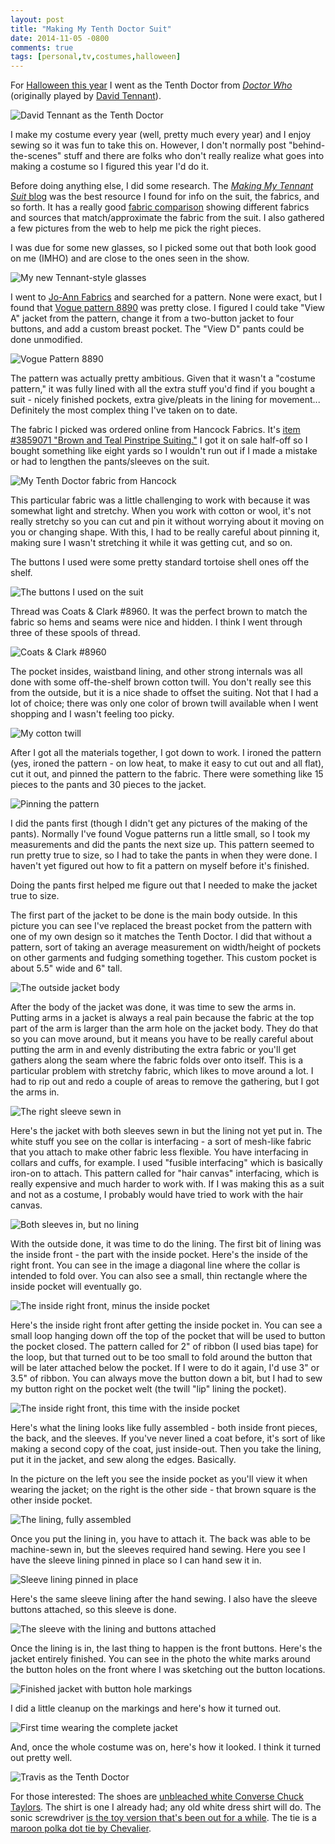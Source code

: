 ```yaml
---
layout: post
title: "Making My Tenth Doctor Suit"
date: 2014-11-05 -0800
comments: true
tags: [personal,tv,costumes,halloween]
---
```

For [Halloween this year](/archive/2014/11/03/176-trick-or-treaters/) I went as the Tenth Doctor from [_Doctor Who_](http://www.bbc.co.uk/programmes/b006q2x0) (originally played by [David Tennant](http://www.imdb.com/name/nm0855039/)).

![David Tennant as the Tenth Doctor](https://lh3.googleusercontent.com/-I8qaQGqvwOw/VFhWjnIYigI/AAAAAAAAJwA/JeqG8RZib6w/s400/Tenth%2520Doctor%2520Suit%2520-%2520Halloween%25202014%2520-%252017.jpg)

I make my costume every year (well, pretty much every year) and I enjoy sewing so it was fun to take this on. However, I don't normally post "behind-the-scenes" stuff and there are folks who don't really realize what goes into making a costume so I figured this year I'd do it.

Before doing anything else, I did some research. The [_Making My Tennant Suit_ blog](http://tennantsuit.blogspot.com/) was the best resource I found for info on the suit, the fabrics, and so forth. It has a really good [fabric comparison](http://tennantsuit.blogspot.com/2009/04/comparing-fabrics.html) showing different fabrics and sources that match/approximate the fabric from the suit. I also gathered a few pictures from the web to help me pick the right pieces.

I was due for some new glasses, so I picked some out that both look good on me (IMHO) and are close to the ones seen in the show.

![My new Tennant-style glasses](https://lh6.googleusercontent.com/-Kom6Tv-aYJo/VFhWjhhjADI/AAAAAAAAJzs/UGgL40a-JkM/s400/Tenth%2520Doctor%2520Suit%2520-%2520Halloween%25202014%2520-%25204.jpg)

I went to [Jo-Ann Fabrics](http://www.joann.com/) and searched for a pattern. None were exact, but I found that [Vogue pattern 8890](http://voguepatterns.mccall.com/v8890-products-44862.php) was pretty close. I figured I could take "View A" jacket from the pattern, change it from a two-button jacket to four buttons, and add a custom breast pocket. The "View D" pants could be done unmodified.

![Vogue Pattern 8890](https://lh5.googleusercontent.com/-GCsubrnRrdQ/VFjreQi72sI/AAAAAAAAJzM/qrH8rCe9rMA/s400/V8890.gif)

The pattern was actually pretty ambitious. Given that it wasn't a "costume pattern," it was fully lined with all the extra stuff you'd find if you bought a suit - nicely finished pockets, extra give/pleats in the lining for movement... Definitely the most complex thing I've taken on to date.

The fabric I picked was ordered online from Hancock Fabrics. It's [item #3859071 "Brown and Teal Pinstripe Suiting."](http://hancockfabrics.com/brown-and-teal-pinstripe-suiting-fabric-3859071.html) I got it on sale half-off so I bought something like eight yards so I wouldn't run out if I made a mistake or had to lengthen the pants/sleeves on the suit.

![My Tenth Doctor fabric from Hancock](https://lh6.googleusercontent.com/-CbkBg-56IQ0/VFjsuGZZE5I/AAAAAAAAJ0E/iii1K4JLX7Q/s400/3859071.jpg)

This particular fabric was a little challenging to work with because it was somewhat light and stretchy. When you work with cotton or wool, it's not really stretchy so you can cut and pin it without worrying about it moving on you or changing shape. With this, I had to be really careful about pinning it, making sure I wasn't stretching it while it was getting cut, and so on.

The buttons I used were some pretty standard tortoise shell ones off the shelf.

![The buttons I used on the suit](https://lh3.googleusercontent.com/-kEabKa5Y5oM/VFhWjlDo4QI/AAAAAAAAJwQ/M29pkZuHO-U/s400/Tenth%2520Doctor%2520Suit%2520-%2520Halloween%25202014%2520-%252015.jpg)

Thread was Coats & Clark #8960. It was the perfect brown to match the fabric so hems and seams were nice and hidden. I think I went through three of these spools of thread.

![Coats & Clark #8960](https://lh5.googleusercontent.com/-cHx1FhyCaDg/VFhWjj1KPTI/AAAAAAAAJwI/PnvkYlp5E2M/s400/Tenth%2520Doctor%2520Suit%2520-%2520Halloween%25202014%2520-%252016.jpg)

The pocket insides, waistband lining, and other strong internals was all done with some off-the-shelf brown cotton twill. You don't really see this from the outside, but it is a nice shade to offset the suiting. Not that I had a lot of choice; there was only one color of brown twill available when I went shopping and I wasn't feeling too picky.

![My cotton twill](https://lh5.googleusercontent.com/-T0o4Og4cY6o/VFhWjiDefPI/AAAAAAAAJwY/nnDeRG10Tuk/s400/Tenth%2520Doctor%2520Suit%2520-%2520Halloween%25202014%2520-%252014.jpg)

After I got all the materials together, I got down to work. I ironed the pattern (yes, ironed the pattern - on low heat, to make it easy to cut out and all flat), cut it out, and pinned the pattern to the fabric. There were something like 15 pieces to the pants and 30 pieces to the jacket.

![Pinning the pattern](https://lh6.googleusercontent.com/-FLC5cwQCAEI/VFhWjuC3RmI/AAAAAAAAJvg/quJ5FNgSY9Y/s400/Tenth%2520Doctor%2520Suit%2520-%2520Halloween%25202014%2520-%252013.jpg)

I did the pants first (though I didn't get any pictures of the making of the pants). Normally I've found Vogue patterns run a little small, so I took my measurements and did the pants the next size up. This pattern seemed to run pretty true to size, so I had to take the pants in when they were done. I haven't yet figured out how to fit a pattern on myself before it's finished.

Doing the pants first helped me figure out that I needed to make the jacket true to size.

The first part of the jacket to be done is the main body outside. In this picture you can see I've replaced the breast pocket from the pattern with one of my own design so it matches the Tenth Doctor. I did that without a pattern, sort of taking an average measurement on width/height of pockets on other garments and fudging something together. This custom pocket is about 5.5" wide and 6" tall.

![The outside jacket body](https://lh3.googleusercontent.com/-AaaqjdXq4ps/VFhWjgCYe6I/AAAAAAAAJxE/ApWgBxxkQl8/s400/Tenth%2520Doctor%2520Suit%2520-%2520Halloween%25202014%2520-%252010.jpg)

After the body of the jacket was done, it was time to sew the arms in. Putting arms in a jacket is always a real pain because the fabric at the top part of the arm is larger than the arm hole on the jacket body. They do that so you can move around, but it means you have to be really careful about putting the arm in and evenly distributing the extra fabric or you'll get gathers along the seam where the fabric folds over onto itself. This is a particular problem with stretchy fabric, which likes to move around a lot. I had to rip out and redo a couple of areas to remove the gathering, but I got the arms in.

![The right sleeve sewn in](https://lh4.googleusercontent.com/-6hHiUy6hDPQ/VFhWjm4B2sI/AAAAAAAAJww/UwZRISyZV5Y/s400/Tenth%2520Doctor%2520Suit%2520-%2520Halloween%25202014%2520-%252011.jpg)

Here's the jacket with both sleeves sewn in but the lining not yet put in. The white stuff you see on the collar is interfacing - a sort of mesh-like fabric that you attach to make other fabric less flexible. You have interfacing in collars and cuffs, for example. I used "fusible interfacing" which is basically iron-on to attach. This pattern called for "hair canvas" interfacing, which is really expensive and much harder to work with. If I was making this as a suit and not as a costume, I probably would have tried to work with the hair canvas.

![Both sleeves in, but no lining](https://lh6.googleusercontent.com/-kUVl0Kksbpk/VFhWjmVLg4I/AAAAAAAAJwo/M6QcS_B5qQw/s400/Tenth%2520Doctor%2520Suit%2520-%2520Halloween%25202014%2520-%252012.jpg)

With the outside done, it was time to do the lining. The first bit of lining was the inside front - the part with the inside pocket. Here's the inside of the right front. You can see in the image a diagonal line where the collar is intended to fold over. You can also see a small, thin rectangle where the inside pocket will eventually go.

![The inside right front, minus the inside pocket](https://lh4.googleusercontent.com/-puTLjtkMibo/VFhWjv_hGQI/AAAAAAAAJxM/yAmSqutncBc/s400/Tenth%2520Doctor%2520Suit%2520-%2520Halloween%25202014%2520-%25209.jpg)

Here's the inside right front after getting the inside pocket in. You can see a small loop hanging down off the top of the pocket that will be used to button the pocket closed. The pattern called for 2" of ribbon (I used bias tape) for the loop, but that turned out to be too small to fold around the button that will be later attached below the pocket. If I were to do it again, I'd use 3" or 3.5" of ribbon. You can always move the button down a bit, but I had to sew my button right on the pocket welt (the twill "lip" lining the pocket).

![The inside right front, this time with the inside pocket](https://lh5.googleusercontent.com/-378JtokpHRs/VFhWjsL2C9I/AAAAAAAAJxU/fXm0iepdeXM/s400/Tenth%2520Doctor%2520Suit%2520-%2520Halloween%25202014%2520-%25208.jpg)

Here's what the lining looks like fully assembled - both inside front pieces, the back, and the sleeves. If you've never lined a coat before, it's sort of like making a second copy of the coat, just inside-out. Then you take the lining, put it in the jacket, and sew along the edges. Basically.

In the picture on the left you see the inside pocket as you'll view it when wearing the jacket; on the right is the other side - that brown square is the other inside pocket.

![The lining, fully assembled](https://lh6.googleusercontent.com/-onIjfkBTihs/VFhWjmZTcUI/AAAAAAAAJxc/WflUhaolc0w/s400/Tenth%2520Doctor%2520Suit%2520-%2520Halloween%25202014%2520-%25207.jpg)

Once you put the lining in, you have to attach it. The back was able to be machine-sewn in, but the sleeves required hand sewing. Here you see I have the sleeve lining pinned in place so I can hand sew it in.

![Sleeve lining pinned in place](https://lh4.googleusercontent.com/-dNnJgfqn4bc/VFhWjq8BJiI/AAAAAAAAJxk/YV7Rx6W6peo/s400/Tenth%2520Doctor%2520Suit%2520-%2520Halloween%25202014%2520-%25206.jpg)

Here's the same sleeve lining after the hand sewing. I also have the sleeve buttons attached, so this sleeve is done.

![The sleeve with the lining and buttons attached](https://lh6.googleusercontent.com/-QoxxgX7a-RU/VFhWjt5PxMI/AAAAAAAAJug/wmJCnHJCirg/s400/Tenth%2520Doctor%2520Suit%2520-%2520Halloween%25202014%2520-%25205.jpg)

Once the lining is in, the last thing to happen is the front buttons. Here's the jacket entirely finished. You can see in the photo the white marks around the button holes on the front where I was sketching out the button locations.

![Finished jacket with button hole markings](https://lh6.googleusercontent.com/-WElySbrIrKk/VFhWjtsPMdI/AAAAAAAAJuQ/b44uWuGj0j0/s400/Tenth%2520Doctor%2520Suit%2520-%2520Halloween%25202014%2520-%25203.jpg)

I did a little cleanup on the markings and here's how it turned out.

![First time wearing the complete jacket](https://lh4.googleusercontent.com/-dlmDvfgdZz4/VFhWjl-Fc-I/AAAAAAAAJxs/_4yylqk6dU8/s400/Tenth%2520Doctor%2520Suit%2520-%2520Halloween%25202014%2520-%25202.jpg)

And, once the whole costume was on, here's how it looked. I think it turned out pretty well.

![Travis as the Tenth Doctor](https://lh6.googleusercontent.com/-GL0jLo6JxPg/VFhWjlgLHwI/AAAAAAAAJx0/f10TFALqGRQ/s640/Tenth%2520Doctor%2520Suit%2520-%2520Halloween%25202014%2520-%25201.jpg)

For those interested: The shoes are [unbleached white Converse Chuck Taylors](http://www.amazon.com/dp/B008DZZR7K?tag=mhsvortex). The shirt is one I already had; any old white dress shirt will do. The sonic screwdriver [is the toy version that's been out for a while](http://www.amazon.com/dp/B0009P5YXO?tag=mhsvortex). The tie is a [maroon polka dot tie by Chevalier](http://www.bows-n-ties.com/maroon-polka-dot-tie-chevlier-p-16480.html).